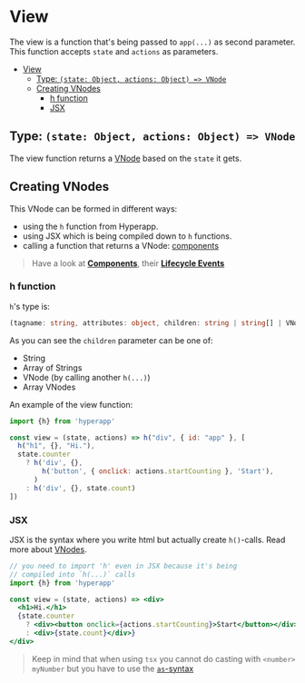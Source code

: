 # View

The view is a function that's being passed to `app(...)` as second parameter. This function accepts `state` and `actions` as parameters. 

- [View](#view)
  - [Type: `(state: Object, actions: Object) => VNode`](#type-state-object-actions-object-vnode)
  - [Creating VNodes](#creating-vnodes)
    - [h function](#h-function)
    - [JSX](#jsx)

## Type: `(state: Object, actions: Object) => VNode`

The view function returns a [VNode](../../concepts/vnodes.md) based on the `state` it gets.

## Creating VNodes

This VNode can be formed in different ways:

- using the `h` function from Hyperapp.
- using JSX which is being compiled down to `h` functions.
- calling a function that returns a VNode: [components](components.md)

> Have a look at [**Components**](components.md), their [**Lifecycle Events**](lifecycle-events.md)

### h function

`h`'s type is: 
```typescript
(tagname: string, attributes: object, children: string | string[] | VNode | VNode[]) => VNode
```
As you can see the `children` parameter can be one of:
- String
- Array of Strings
- VNode (by calling another `h(...)`)
- Array VNodes

An example of the view function: 

```javascript
import {h} from 'hyperapp'

const view = (state, actions) => h("div", { id: "app" }, [
  h("h1", {}, "Hi."),
  state.counter 
    ? h('div', {}, 
        h('button', { onclick: actions.startCounting }, 'Start'),
      )
    : h('div', {}, state.count)
])
```

### JSX

JSX is the syntax where you write html but actually create `h()`-calls. Read more about [VNodes](../../concepts/vnodes.md).

```jsx
// you need to import 'h' even in JSX because it's being 
// compiled into `h(...)` calls
import {h} from 'hyperapp'

const view = (state, actions) => <div>
  <h1>Hi.</h1>
  {state.counter 
    ? <div><button onclick={actions.startCounting}>Start</button></div>
    : <div>{state.count}</div>}
</div>
```

> Keep in mind that when using `tsx` you cannot do casting with `<number> myNumber` but you have to use the [`as`-syntax](http://www.typescriptlang.org/docs/handbook/jsx.html#the-as-operator)